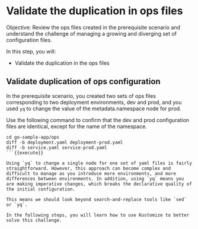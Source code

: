 # Validate the duplication in ops files

Objective:
Review the ops files created in the prerequisite scenario and understand the challenge of managing a growing and diverging set of configuration files.

In this step, you will:
- Validate the duplication in the ops files

## Validate duplication of ops configuration

In the prerequisite scenario, you created two sets of ops files corresponding to two deployment environments, dev and prod, and you used `yq` to change the value of the metadata.namespace node for prod.

Use the following command to confirm that the dev and prod configuration files are identical, except for the name of the namespace.

```
cd go-sample-app/ops
diff -b deployment.yaml deployment-prod.yaml
diff -b service.yaml service-prod.yaml
```{{execute}}

Using `yq` to change a single node for one set of yaml files is fairly straightforward. However, this approach can become complex and difficult to manage as you introduce more environments, and more differences between environments. In addition, using `yq` means you are making imperative changes, which breaks the declarative quality of the initial configuration.

This means we should look beyond search-and-replace tools like `sed` or `yq`. 

In the following steps, you will learn how to use Kustomize to better solve this challenge.
